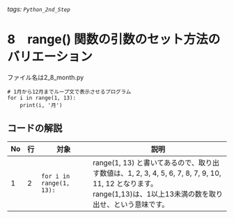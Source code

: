 ###### tags: `Python_2nd_Step`
# 8　range() 関数の引数のセット方法のバリエーション

ファイル名は2_8_month.py
```python=
# 1月から12月までループ文で表示させるプログラム
for i in range(1, 13):
    print(i, '月')
```

## コードの解説
|No|行|対象|説明|
|---|---|------------|---|
| 1|2|`for i in range(1, 13):`|range(1, 13) と書いてあるので、取り出す数値は、1, 2, 3, 4, 5, 6, 7, 8, 7, 9, 10, 11, 12 となります。<br/>range(1,13)は、1以上13未満の数を取り出せ、という意味です。|
